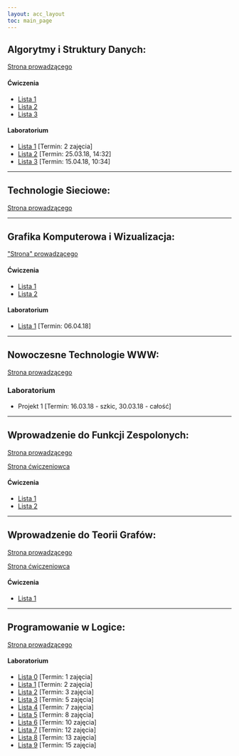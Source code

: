 ```yaml
---
layout: acc_layout
toc: main_page
---
```


## Algorytmy i Struktury Danych:
[Strona prowadzącego](http://cs.pwr.edu.pl/golebiewski/#teaching/1718/aisd.php)

#### Ćwiczenia
* [Lista 1](https://cs.pwr.edu.pl/golebiewski/teaching/1718/aisd/ex1.pdf)
* [Lista 2](https://cs.pwr.edu.pl/golebiewski/teaching/1718/aisd/ex2.pdf)
* [Lista 3](https://cs.pwr.edu.pl/golebiewski/teaching/1718/aisd/ex3.pdf)

#### Laboratorium
* [Lista 1](https://cs.pwr.edu.pl/golebiewski/teaching/1718/aisd/lab1.pdf) \[Termin: 2 zajęcia\]
* [Lista 2](https://cs.pwr.edu.pl/golebiewski/teaching/1718/aisd/lab2.pdf) \[Termin: 25.03.18, 14:32\]
* [Lista 3](https://cs.pwr.edu.pl/golebiewski/teaching/1718/aisd/lab3.pdf) \[Termin: 15.04.18, 10:34\]

***

## Technologie Sieciowe:
[Strona prowadzącego](http://cs.pwr.edu.pl/krzywiecki/teaching.html)

***

## Grafika Komputerowa i Wizualizacja:
["Strona" prowadzącego](https://drive.google.com/drive/folders/1Eyjbc0yleaQkyKj6yf2O_NcmuwF7e4IU)

#### Ćwiczenia
* [Lista 1](https://drive.google.com/file/d/16vLOGLkXtqCTyW311LnYq0RJzmFavtmh/view)
* [Lista 2](https://drive.google.com/file/d/1iA3HVKiP19emB-gkeC0m_NzkPYngBj7s/view)

#### Laboratorium
* [Lista 1](https://docs.google.com/document/d/1vT03ouBOyD5CyrSE5IRz8WoAaMzSfLAiYhgecUNSlMc/view) \[Termin: 06.04.18\]

***

## Nowoczesne Technologie WWW:
[Strona prowadzącego](http://cs.pwr.edu.pl/cichon/2017_18_b/WWW.php)

### Laboratorium
* Projekt 1 \[Termin: 16.03.18 - szkic, 30.03.18 - całość\]

***

## Wprowadzenie do Funkcji Zespolonych:
[Strona prowadzącego](http://cs.pwr.edu.pl/morayne/dydaktyka.html)

[Strona ćwiczeniowca](http://cs.pwr.edu.pl/ralowski/dydaktyka/funkcje_zespolone/wiosna_2018/complex.html)

#### Ćwiczenia
* [Lista 1](http://cs.pwr.edu.pl/ralowski/dydaktyka/funkcje_zespolone/wiosna_2018/lista_1.pdf)
* [Lista 2](http://cs.pwr.edu.pl/ralowski/dydaktyka/funkcje_zespolone/wiosna_2018/AZ-lista_2.pdf)

***

## Wprowadzenie do Teorii Grafów:
[Strona prowadzącego](http://cs.pwr.edu.pl/morayne/dydaktyka.html)

[Strona ćwiczeniowca](http://cs.pwr.edu.pl/kuchta/)

#### Ćwiczenia
* [Lista 1](http://cs.pwr.edu.pl/kuchta/grafy1_2018.pdf)

***

## Programowanie w Logice:
[Strona prowadzącego](http://ki.pwr.edu.pl/kobylanski/dydaktyka/page6/page2/index.html)

#### Laboratorium
* [Lista 0](http://156.17.7.16/public/dydaktyka/kobylanski/laboratoria/inzynierskie/PL/pl_lista0.pdf) \[Termin: 1 zajęcia\]
* [Lista 1](http://156.17.7.16/public/dydaktyka/kobylanski/laboratoria/inzynierskie/PL/pl_lista1.pdf) \[Termin: 2 zajęcia\]
* [Lista 2](http://156.17.7.16/public/dydaktyka/kobylanski/laboratoria/inzynierskie/PL/pl_lista2.pdf) \[Termin: 3 zajęcia\]
* [Lista 3](http://156.17.7.16/public/dydaktyka/kobylanski/laboratoria/inzynierskie/PL/pl_lista3.pdf) \[Termin: 5 zajęcia\]
* [Lista 4](http://156.17.7.16/public/dydaktyka/kobylanski/laboratoria/inzynierskie/PL/pl_lista4.pdf) \[Termin: 7 zajęcia\]
* [Lista 5](http://156.17.7.16/public/dydaktyka/kobylanski/laboratoria/inzynierskie/PL/pl_lista5.pdf) \[Termin: 8 zajęcia\]
* [Lista 6](http://156.17.7.16/public/dydaktyka/kobylanski/laboratoria/inzynierskie/PL/pl_lista6.pdf) \[Termin: 10 zajęcia\]
* [Lista 7](http://156.17.7.16/public/dydaktyka/kobylanski/laboratoria/inzynierskie/PL/pl_lista7.pdf) \[Termin: 12 zajęcia\]
* [Lista 8](http://156.17.7.16/public/dydaktyka/kobylanski/laboratoria/inzynierskie/PL/pl_lista8.pdf) \[Termin: 13 zajęcia\]
* [Lista 9](http://156.17.7.16/public/dydaktyka/kobylanski/laboratoria/inzynierskie/PL/pl_lista9.pdf) \[Termin: 15 zajęcia\]
